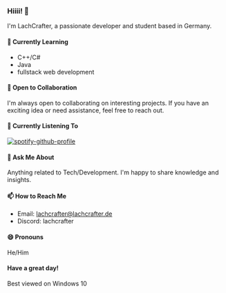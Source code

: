 ### Hiiii! 👋

I'm LachCrafter, a passionate developer and student based in Germany.

#### 🌱 Currently Learning
- C++/C#
- Java
- fullstack web development

#### 👯 Open to Collaboration
I'm always open to collaborating on interesting projects. If you have an exciting idea or need assistance, feel free to reach out.

#### 🎵 Currently Listening To
[![spotify-github-profile](https://spotify-github-profile.vercel.app/api/view?uid=313nmwumgcxawim23nzjpcv6zjxq&cover_image=true&theme=natemoo-re&show_offline=true&background_color=121212&interchange=true&bar_color=ff0000&bar_color_cover=false)](https://spotify-github-profile.vercel.app/api/view?uid=313nmwumgcxawim23nzjpcv6zjxq&redirect=true)

#### 💬 Ask Me About
Anything related to Tech/Development. I'm happy to share knowledge and insights.

#### 📫 How to Reach Me
- Email: lachcrafter@lachcrafter.de
- Discord: lachcrafter

#### 😄 Pronouns
He/Him


#### Have a great day!
Best viewed on Windows 10
